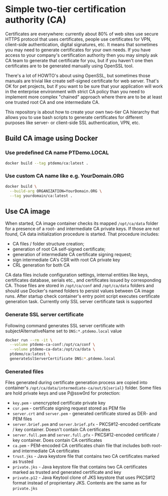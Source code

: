 # Simple two-tier certification authority (CA)
Certificates are everywhere: currently about 80% of web sites use secure HTTPS protocol that uses certificates, people use certificates for VPN, client-side authentication, digital signatures, etc. It means that sometimes you may need to generate certificates for your own needs. If you have access to your company's certification authority then you may simply ask CA team to generate that certificate for you, but if you haven't one then certificates are to be generated manually using OpenSSL tool. 

There's a lot of HOWTO's about using OpenSSL, but sometimes those manuals are trivial like create self-signed certificate for web server. That's OK for pet projects, but if you want to be sure that your application will work in the enterprise environment with strict CA policy than you need to implement more complex "chained" approach where there are to be at least one trusted root CA and one intermediate CA.

This repository is about how to create your own two-tier CA hierarchy that allows you to use bash scripts to generate certificates for different purposes like server- or client-side SSL authentication, VPN, etc.

## Build CA image using Docker
### Use predefined CA name PTDemo.LOCAL
``` bash
docker build --tag ptdemo/ca:latest .
```
### Use custom CA name like e.g. YourDomain.ORG
``` bash
docker build \
  --build-arg ORGANIZATION=YourDomain.ORG \
  --tag yourdomain/ca:latest .
```
## Use CA image
When started, CA image container checks its mapped `/opt/ca/data` folder for a presence of a root- and intermediate CA private keys. If those are not found, CA data initialization procedure is started. That procedure includes:
- CA files / folder structure creation;
- generation of root CA self-signed certificate;
- generation of intermediate CA certificate signing request;
- sign intermediate CA's CSR with root CA private key
- CRL generation for both CA

CA data files include configuration settings, internal entities like keys, certificates database, serials etc., and certificates issued by corresponding CA. Those files are stored in `/opt/ca/conf` and `/opt/ca/data` folders and should use Docker's named folders to persist values between CA image runs.
After startup check container's entry point script executes certificate generation task. Currently only SSL server certificate task is supported
### Generate SSL server certificate
Following command generates SSL server certificate with subjectAlternativeName set to `DNS:*.ptdemo.local` value
``` bash
docker run --rm -it \
  --volume ptdemo-ca-conf:/opt/ca/conf \
  --volume ptdemo-ca-data:/opt/ca/data \
  ptdemo/ca:latest \
  generateSslServerCertificate DNS:*.ptdemo.local
```
### Generated files
Files generated during certificate generation process are copied into container's `/opt/ca/data/intermediate-ca/out/${serial}` folder. Some files are hold private keys and use P@ssw0rd for protection:
- `key.pem` - unencrypted certificate private key
- `csr.pem` - certificate signing request stored as PEM file
- `server.crt` and `server.pem` - generated certificate stored as DER- and PEM files
- `server.brief.pem` and `server.brief.pfx` - PKCS#12-encoded certificate / key container. Doesn't contain CA certificates
- `server.full.pem` and `server.full.pfx` - PKCS#12-encoded certificate / key container. Does contain CA certificates
- `ca.pem` - PEM-encoded CA certificates chain file that includes both root- and intermediate CA certificates
- `trust.jks` - Java keystore file that contains two CA certificates marked as trusted
- `private.jks` - Java keystore file that contains two CA certificates marked as trusted and generated certificate and key
- `private.p12` - Java Keytool clone of JKS keystore that uses PKCS#12 format instead of proprientary JKS. Contents are the same as for `private.jks`
